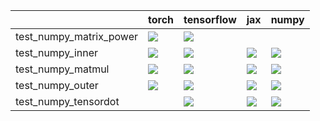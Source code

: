 |                         | torch                                                                                                                                                                                  | tensorflow                                                                                                                                                                             | jax                                                                                                                                                                                    | numpy                                                                                                                                                                                  |
|:------------------------|:---------------------------------------------------------------------------------------------------------------------------------------------------------------------------------------|:---------------------------------------------------------------------------------------------------------------------------------------------------------------------------------------|:---------------------------------------------------------------------------------------------------------------------------------------------------------------------------------------|:---------------------------------------------------------------------------------------------------------------------------------------------------------------------------------------|
| test_numpy_matrix_power | <a href="https://github.com/unifyai/ivy/actions/runs/3633165054/jobs/6129912638" rel="noopener noreferrer" target="_blank"><img src=https://img.shields.io/badge/-success-success></a> | <a href="https://github.com/unifyai/ivy/actions/runs/3751646877/jobs/6372915567" rel="noopener noreferrer" target="_blank"><img src=https://img.shields.io/badge/-success-success></a> |                                                                                                                                                                                        |                                                                                                                                                                                        |
| test_numpy_inner        | <a href="https://github.com/unifyai/ivy/actions/runs/3766492257/jobs/6403082429" rel="noopener noreferrer" target="_blank"><img src=https://img.shields.io/badge/-success-success></a> | <a href="https://github.com/unifyai/ivy/actions/runs/3766492257/jobs/6403074831" rel="noopener noreferrer" target="_blank"><img src=https://img.shields.io/badge/-failure-red></a>     | <a href="https://github.com/unifyai/ivy/actions/runs/3766492257/jobs/6403087157" rel="noopener noreferrer" target="_blank"><img src=https://img.shields.io/badge/-success-success></a> | <a href="https://github.com/unifyai/ivy/actions/runs/3766492257/jobs/6403087863" rel="noopener noreferrer" target="_blank"><img src=https://img.shields.io/badge/-success-success></a> |
| test_numpy_matmul       | <a href="https://github.com/unifyai/ivy/actions/runs/3713254496/jobs/6295735050" rel="noopener noreferrer" target="_blank"><img src=https://img.shields.io/badge/-failure-red></a>     | <a href="null" rel="noopener noreferrer" target="_blank"><img src=https://img.shields.io/badge/-success-success></a>                                                                   | <a href="https://github.com/unifyai/ivy/actions/runs/3766492257/jobs/6403071727" rel="noopener noreferrer" target="_blank"><img src=https://img.shields.io/badge/-success-success></a> | <a href="https://github.com/unifyai/ivy/actions/runs/3755859002/jobs/6381304430" rel="noopener noreferrer" target="_blank"><img src=https://img.shields.io/badge/-success-success></a> |
| test_numpy_outer        | <a href="https://github.com/unifyai/ivy/actions/runs/3761298366/jobs/6392897734" rel="noopener noreferrer" target="_blank"><img src=https://img.shields.io/badge/-failure-red></a>     | <a href="https://github.com/unifyai/ivy/actions/runs/3766346447/jobs/6402752272" rel="noopener noreferrer" target="_blank"><img src=https://img.shields.io/badge/-success-success></a> | <a href="https://github.com/unifyai/ivy/actions/runs/3751646877/jobs/6372928345" rel="noopener noreferrer" target="_blank"><img src=https://img.shields.io/badge/-success-success></a> | <a href="https://github.com/unifyai/ivy/actions/runs/3744997549/jobs/6358956861" rel="noopener noreferrer" target="_blank"><img src=https://img.shields.io/badge/-success-success></a> |
| test_numpy_tensordot    |                                                                                                                                                                                        | <a href="https://github.com/unifyai/ivy/actions/runs/3667398649/jobs/6199837900" rel="noopener noreferrer" target="_blank"><img src=https://img.shields.io/badge/-success-success></a> | <a href="https://github.com/unifyai/ivy/actions/runs/3729358062/jobs/6325194373" rel="noopener noreferrer" target="_blank"><img src=https://img.shields.io/badge/-success-success></a> | <a href="https://github.com/unifyai/ivy/actions/runs/3723453932/jobs/6314969057" rel="noopener noreferrer" target="_blank"><img src=https://img.shields.io/badge/-success-success></a> |